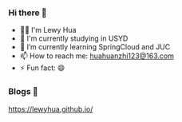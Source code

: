 ### Hi there 👋

<!--
**LewyHua/LewyHua** is a ✨ _special_ ✨ repository because its `README.md` (this file) appears on your GitHub profile.-->

- 👨‍💻 I'm Lewy Hua
- 🏫 I'm currently studying in USYD
- 🌱 I’m currently learning SpringCloud and JUC
- 📫 How to reach me: huahuanzhi123@163.com
- ⚡ Fun fact: 😄


### Blogs 📖

https://lewyhua.github.io/
